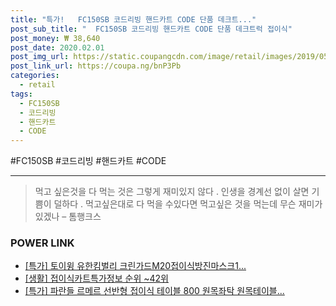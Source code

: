 ```yaml
--- 
title: "특가!   FC150SB 코드리빙 핸드카트 CODE 단품 데크트..." 
post_sub_title: "  FC150SB 코드리빙 핸드카트 CODE 단품 데크트럭 접이식" 
post_money: ₩ 38,640 
post_date: 2020.02.01 
post_img_url: https://static.coupangcdn.com/image/retail/images/2019/05/27/17/4/5209fcbd-645f-4977-b1ae-82a492da8a16.jpg 
post_link_url: https://coupa.ng/bnP3Pb 
categories: 
  - retail 
tags: 
  - FC150SB 
  - 코드리빙 
  - 핸드카트 
  - CODE 
--- 
```

  #FC150SB #코드리빙 #핸드카트 #CODE 
<hr> 

> 먹고 싶은것을 다 먹는 것은 그렇게 재미있지 않다 . 인생을 경계선 없이 살면 기쁨이 덜하다 . 먹고싶은대로 다 먹을 수있다면 먹고싶은 것을 먹는데 무슨 재미가 있겠나 – 톰행크스 


### POWER LINK

* <a href="https://blog.naver.com/an0733/221790534148" target="_blank">[특가] 토이윙 유한킴벌리 크린가드M20접이식방진마스크1...</a>
* <a href="https://blog.naver.com/sakai111/221774983575" target="_blank"> [생활] 접이식카트특가정보 순위 ~42위</a>
* <a href="https://blog.naver.com/an0733/221792224881" target="_blank">[특가] 파란들 르메르 선반형 접이식 테이블 800 원목좌탁 원목테이블...</a>
